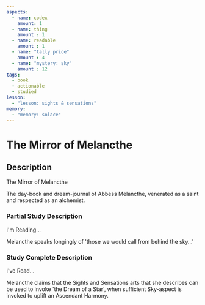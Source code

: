 ```yaml
---
aspects: 
  - name: codex
    amount: 1
  - name: thing
    amount : 1
  - name: readable
    amount : 1
  - name: "tally price"
    amount : 4
  - name: "mystery: sky"
    amount : 12
tags:
  - book
  - actionable
  - studied
lesson:
  - "lesson: sights & sensations"
memory:
  - "memory: solace"
---
```


# The Mirror of Melancthe

## Description
The Mirror of Melancthe

The day-book and dream-journal of Abbess Melancthe, venerated as a saint and respected as an alchemist.
### Partial Study Description
I'm Reading...

Melancthe speaks longingly of 'those we would call from behind the sky…'
### Study Complete Description
I've Read...

Melancthe claims that the Sights and Sensations arts that she describes can be used to invoke 'the Dream of a Star', when sufficient Sky-aspect is invoked to uplift an Ascendant Harmony.